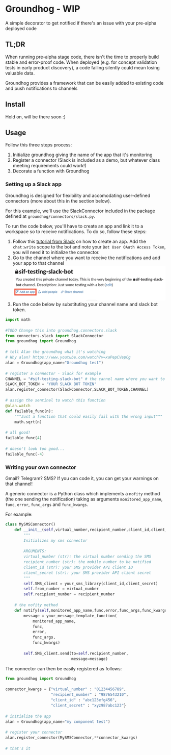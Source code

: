# Groundhog - WIP
 A simple decorator to get notified if there's an issue with your pre-alpha deployed code

## TL;DR
When running pre-alpha stage code, there isn't the time to properly build stable and error-proof code. When deployed (e.g. for concept validation tests in early product discovery), a code failing silently could mean losing valuable data. 

Groundhog provides a framework that can be easily added to existing code and push notifications to channels

## Install
Hold on, will be there soon :) 

## Usage

Follow this three steps process:
1) Initialize groundhog giving the name of the app that it's monitoring
2) Register a connector (Slack is included as a demo, but whatever class meeting requirements could work!)
3) Decorate a function with Groundhog

### Setting up a Slack app
Groundhog is designed for flexibility and accomodating user-defined connectors (more about this in the section below).

For this example, we'll use the SlackConnector included in the package defined at `groundhog/connectors/slack.py`.

To run the code below, you'll have to create an app and link it to a workspace so to receive notifications. To do so, follow these steps:
1) Follow this [tutorial from Slack](https://github.com/slackapi/python-slackclient/blob/master/tutorial/01-creating-the-slack-app.md) on how to create an app. Add the `chat:write` scope to the bot and note your `Bot User OAuth Access Token`, you will need it to initialize the connector.
2) Go to the channel where you want to receive the notifications and add your app to that channel
![slack add app to channel](./img/slack_add_app.png)
3) Run the code below by substituting your channel name and slack bot token.

``` python
import math

#TODO Change this into groundhog.connectors.slack 
from connectors.slack import SlackConnector
from groundhog import Groundhog

# tell Alan the groundhog what it's watching
# Why alan? https://www.youtube.com/watch?v=xaPepCVepCg
alan = Groundhog(app_name="Groundhog test")

# register a connector - Slack for example
CHANNEL = "#sif-testing-slack-bot" # the cannel name where you want to receive the notifications
SLACK_BOT_TOKEN = "YOUR SLACK BOT TOKEN"
alan.register_connector(SlackConnector,SLACK_BOT_TOKEN,CHANNEL)

# assign the sentinel to watch this function
@alan.watch
def failable_func(n):
    """Just a function that could easily fail with the wrong input"""
    math.sqrt(n)

# all good!
failable_func(4)

# doesn't look too good...
failable_func(-4)
```

### Writing your own connector
Gmail? Telegram? SMS? If you can code it, you can get your warnings on that channel! 

A generic connector is a Python class which implements a `nofity` method (the one sending the notification) taking as arguments `monitored_app_name`, `func`, `error`, `func_args` and `func_kwargs`.

For example:
```python
class MySMSConnector()
    def __init__(self,virtual_number,recipient_number,client_id,client_secret):
        """
        Initializes my sms connector

        ARGUMENTS:
        virtual_number (str): the virtual number sending the SMS
        recipient_number (str): the mobile number to be notified
        client_id (str): your SMS provider API client ID
        client_secret (str): your SMS provider API client secret
        """
        self.SMS_client = your_sms_library(client_id,client_secret)
        self.from_number = virtual_number
        self.recipient_number = recipient_number
    
    # the nofity method
    def notify(self,monitored_app_name,func,error,func_args,func_kwargs): 
        message = your_message_template_function(
            monitored_app_name,
            func,
            error,
            func_args,
            func_kwargs)
        
        self.SMS_client.send(to=self.recipient_number,
                             message=message)
```

The connector can then be easily registered as follows:
```python
from groundhog import Groundhog

connector_kwargs = {"virtual_number" : "01234456789",
                    "recipient_number" : "9876543210",
                    "client_id" : "abc123efg456",
                    "client_secret" : "xyz987abc123"}

# initialize the app
alan = Groundhog(app_name="my component test")

# register your connector
alan.register_connector(MySMSConnector,**connector_kwargs)

# that's it
```
